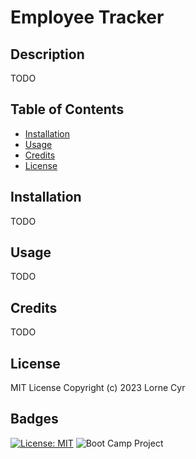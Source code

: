 # Employee Tracker

## Description

TODO

## Table of Contents

- [Installation](#installation)
- [Usage](#usage)
- [Credits](#credits)
- [License](#license)

## Installation

TODO

## Usage

TODO

## Credits

TODO

## License

MIT License Copyright (c) 2023 Lorne Cyr

## Badges

[![License: MIT](https://img.shields.io/badge/License-MIT-yellow.svg)](https://opensource.org/licenses/MIT)
![Boot Camp Project](https://img.shields.io/badge/Boot%20Camp%20Project-%E2%9C%94%EF%B8%8F-green)
